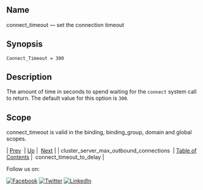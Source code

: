 <a name="conf.ref.connect_timeout"></a>
## Name

connect_timeout — set the connection timeout

## Synopsis

`Connect_Timeout = 300`

<a name="idp24018864"></a>
## Description

The amount of time in seconds to spend waiting for the `connect` system call to return. The default value for this option is `300`.

<a name="idp24021648"></a>
## Scope

connect_timeout is valid in the binding, binding_group, domain and global scopes.

| [Prev](conf.ref.cluster_server_max_outbound_connections.php)  | [Up](config.options.ref.php) |  [Next](conf.ref.connect_timeout_to_delay.php) |
| cluster_server_max_outbound_connections  | [Table of Contents](index.php) |  connect_timeout_to_delay |

Follow us on:

[![Facebook](https://support.messagesystems.com/images/icon-facebook.png)](http://www.facebook.com/messagesystems) [![Twitter](https://support.messagesystems.com/images/icon-twitter.png)](http://twitter.com/#!/MessageSystems) [![LinkedIn](https://support.messagesystems.com/images/icon-linkedin.png)](http://www.linkedin.com/company/message-systems)